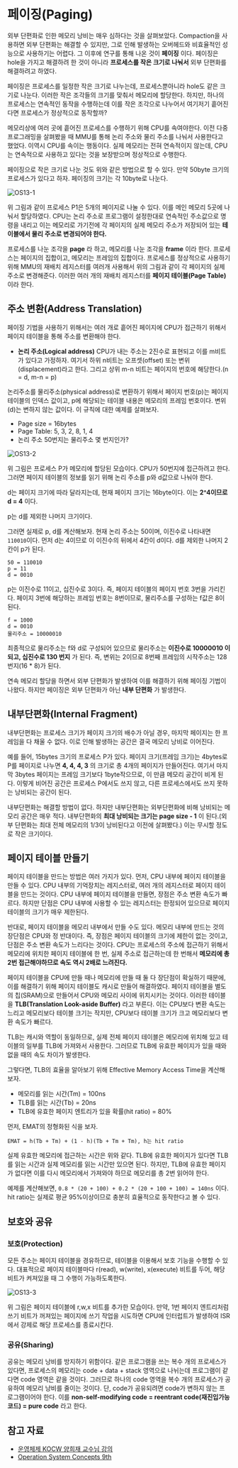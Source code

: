 # 페이징(Paging)
외부 단편화로 인한 메모리 낭비는 매우 심하다는 것을 살펴보았다. Compaction을 사용하면 외부 단편화는 해결할 수 있지만, 그로 인해 발생하는 오버헤드와 비효율적인 성능으로 사용하기는 어렵다. 그 이후에 연구를 통해 나온 것이 **페이징** 이다. 페이징은 hole을 가지고 해결하려 한 것이 아니라 **프로세스를 작은 크기로 나눠서** 외부 단편화를 해결하려고 하였다.

페이징은 프로세스를 일정한 작은 크기로 나누는데, 프로세스뿐아니라 hole도 같은 크기로 나눈다. 이러한 작은 조각들의 크기를 맞춰서 메모리에 할당한다. 하지만, 하나의 프로세스는 연속적인 동작을 수행하는데 이를 작은 조각으로 나누어서 여기저기 흩어진다면 프로세스가 정상적으로 동작할까?

메모리상에 여러 곳에 흩어진 프로세스를 수행하기 위해 CPU를 속여야한다. 이전 다중프로그래밍을 살펴봤을 때 MMU를 통해 논리 주소와 물리 주소를 나눠서 사용한다고 했었다. 이역시 CPU를 속이는 행동이다. 실제 메모리는 전혀 연속적이지 않는데, CPU는 연속적으로 사용하고 있다는 것을 보장받으며 정상적으로 수행한다.

페이징으로 작은 크기로 나눈 것도 위와 같은 방법으로 할 수 있다. 만약 50byte 크기의 프로세스가 있다고 하자. 페이징의 크기는 각 10byte로 나눈다.

![OS13-1](https://user-images.githubusercontent.com/34755287/54821888-d9191700-4ce6-11e9-8b11-7af6fdbcbe06.png)

위 그림과 같이 프로세스 P1은 5개의 페이지로 나눌 수 있다. 이를 메인 메모리 5곳에 나눠서 할당하였다. CPU는 논리 주소로 프로그램이 설정한대로 연속적인 주소값으로 명령을 내리고 이는 메모리로 가기전에 각 페이지의 실제 메모리 주소가 저장되어 있는 **테이블에서 물리 주소로 변경되어야 한다.**

프로세스를 나눈 조각을 **page** 라 하고, 메모리를 나눈 조각을 **frame** 이라 한다. 프로세스는 페이지의 집합이고, 메모리는 프레임의 집합이다. 프로세스를 정상적으로 사용하기 위해 MMU의 재배치 레지스터를 여러개 사용해서 위의 그림과 같이 각 페이지의 실제 주소로 변경해준다. 이러한 여러 개의 재배치 레지스터를 **페이지 테이블(Page Table)** 이라 한다.

## 주소 변환(Address Translation)
페이징 기법을 사용하기 위해서는 여러 개로 흩어진 페이지에 CPU가 접근하기 위해서 페이지 테이블을 통해 주소를 변환해야 한다.

- **논리 주소(Logical address)**
CPU가 내는 주소는 2진수로 표현되고 이를 m비트가 있다고 가정하자. 여기서 하위 n비트는 오프셋(offset) 또는 변위(displacement)라고 한다. 그리고 상위 m-n 비트는 페이지의 번호에 해당한다.(n = d, m-n = p)

논리주소를 물리주소(physical address)로 변환하기 위해서 페이지 번호(p)는 페이지 테이블의 인덱스 값이고, p에 해당되는 테이블 내용은 메모리의 프레임 번호이다. 변위(d)는 변하지 않는 값이다. 이 규칙에 대한 예제를 살펴보자.

- Page size = 16bytes
- Page Table: 5, 3, 2, 8, 1, 4
- 논리 주소 50번지는 물리주소 몇 번지인가?

![OS13-2](https://user-images.githubusercontent.com/34755287/54821891-d9191700-4ce6-11e9-98a4-425903e14323.png)

위 그림은 프로세스 P가 메모리에 할당된 모습이다. CPU가 50번지에 접근하려고 한다. 그러면 페이지 테이블의 정보를 읽기 위해 논리 주소를 p와 d값으로 나눠야 한다.

d는 페이지 크기에 따라 달라지는데, 현재 페이지 크기는 16byte이다. 이는 **2^4이므로 d = 4** 이다.

p는 d를 제외한 나머지 크기이다.

그러면 실제로 p, d를 계산해보자. 현재 논리 주소는 50이며, 이진수로 나타내면 ```110010```이다. 먼저 d는 4이므로 이 이진수의 뒤에서 4칸이 d이다. d를 제외한 나머지 2칸이 p가 된다.

```
50 = 110010
p = 11
d = 0010
```

p는 이진수로 11이고, 십진수로 3이다. 즉, 페이지 테이블의 페이지 번호 3번을 가리킨다. 페이지 3번에 해당하는 프레임 번호는 8번이므로, 물리주소를 구성하는 f값은 8이 된다.

```
f = 1000
d = 0010
물리주소 = 10000010
```

최종적으로 물리주소는 f와 d로 구성되어 있으므로 물리주소는 **이진수로 10000010 이 되고, 십진수로 130 번지** 가 된다. 즉, 변위는 2이므로 8번째 프레임의 시작주소는 128번지(16 * 8)가 된다.

연속 메모리 할당을 하면서 외부 단편화가 발생하여 이를 해결하기 위해 페이징 기법이 나왔다. 하지만 페이징은 외부 단편화가 아닌 **내부 단편화** 가 발생한다.

## 내부단편화(Internal Fragment)
내부단편화는 프로세스 크기가 페이지 크기의 배수가 아닐 경우, 마지막 페이지는 한 프레임을 다 채울 수 없다. 이로 인해 발생하는 공간은 결국 메모리 낭비로 이어진다.

예를 들어, 15bytes 크기의 프로세스 P가 있다. 페이지 크기(프레임 크기)는 4bytes로 P를 페이지로 나누면 **4, 4, 4, 3** 의 크기로 총 4개의 페이지가 만들어진다. 여기서 마지막 3bytes 페이지는 프레임 크기보다 1byte작으므로, 이 만큼 메모리 공간이 비게 된다. 이렇게 비어진 공간은 프로세스 P에서도 쓰지 않고, 다른 프로세스에서도 쓰지 못하는 낭비되는 공간이 된다.

내부단편화는 해결할 방법이 없다. 하지만 내부단편화는 외부단편화에 비해 낭비되는 메모리 공간은 매우 적다. 내부단편화의 **최대 낭비되는 크기는 page size - 1** 이 된다.(외부 단편화는 최대 전체 메모리의 1/3이 낭비된다고 이전에 살펴봤다.) 이는 무시할 정도로 작은 크기이다.

## 페이지 테이블 만들기
페이지 테이블을 만드는 방법은 여러 가지가 있다. 먼저, CPU 내부에 페이지 테이블을 만들 수 있다. CPU 내부의 기억장치는 레지스터로, 여러 개의 레지스터로 페이지 테이블을 만드는 것이다. CPU 내부에 페이지 테이블을 만들면, 장점은 주소 변환 속도가 빠르다. 하지만 단점은 CPU 내부에 사용할 수 있는 레지스터는 한정되어 있으므로 페이지 테이블의 크기가 매우 제한된다.

반대로, 페이지 테이블을 메모리 내부에서 만들 수도 있다. 메모리 내부에 만드는 것의 장단점은 CPU와 정 반대이다. 즉, 장점은 페이지 테이블의 크기에 제한이 없는 것이고, 단점은 주소 변환 속도가 느리다는 것이다. CPU는 프로세스의 주소에 접근하기 위해서 메모리에 위치한 페이지 테이블에 한 번, 실제 주소로 접근하는데 한 번해서 **메모리에 총 2번 접근해야하므로 속도 역시 2배로 느려진다.**

페이지 테이블을 CPU에 만들 때나 메모리에 만들 때 둘 다 장단점이 확실하기 때문에, 이를 해결하기 위해 페이지 테이블도 캐시로 만들어 해결하였다. 페이지 테이블을 별도의 칩(SRAM)으로 만들어서 CPU와 메모리 사이에 위치시키는 것이다. 이러한 테이블을 **TLB(Translation Look-aside Buffer)** 라고 부른다. 이는 CPU보다 변환 속도는 느리고 메모리보다 테이블 크기는 작지만, CPU보다 테이블 크기가 크고 메모리보다 변환 속도가 빠르다.

TLB는 캐시와 역할이 동일하므로, 실제 전체 페이지 테이블은 메모리에 위치해 있고 테이블의 일부를 TLB에 가져와서 사용한다. 그러므로 TLB에 유효한 페이지가 있을 때와 없을 때의 속도 차이가 발생한다.

그렇다면, TLB의 효율을 알아보기 위해 Effective Memory Access Time을 계산해보자.
- 메모리를 읽는 시간(Tm) = 100ns
- TLB를 읽는 시간(Tb) = 20ns
- TLB에 유효한 페이지 엔트리가 있을 확률(hit ratio) = 80%

먼저, EMAT의 정형화된 식을 보자.

```
EMAT = h(Tb + Tm) + (1 - h)(Tb + Tm + Tm), h는 hit ratio
```

실제 유효한 메모리에 접근하는 시간은 위와 같다. TLB에 유효한 페이지가 있다면 TLB를 읽는 시간과 실제 메모리를 읽는 시간만 있으면 된다. 하지만, TLB에 유효한 페이지가 없다면 이를 다시 메모리에서 가져와야 하므로 메모리를 총 2번 읽어야 한다.

예제를 계산해보면, ```0.8 * (20 + 100) + 0.2 * (20 + 100 + 100) = 140ns``` 이다. hit ratio는 실제로 평균 95%이상이므로 충분히 효율적으로 동작한다고 볼 수 있다.


## 보호와 공유
### 보호(Protection)
모든 주소는 페이지 테이블을 경유하므로, 테이블을 이용해서 보호 기능을 수행할 수 있다. 대표적으로 페이지 테이블마다 r(read), w(write), x(execute) 비트를 두어, 해당 비트가 켜져있을 때 그 수행이 가능하도록한다.

![OS13-3](https://user-images.githubusercontent.com/34755287/57119533-f6410b00-6da5-11e9-884d-00e325b21912.png)

위 그림은 페이지 테이블에 r,w,x 비트를 추가한 모습이다. 만약, 1번 페이지 엔트리처럼 쓰기 비트가 꺼져있는 페이지에 쓰기 작업을 시도하면 CPU에 인터럽트가 발생하여 ISR에서 강제로 해당 프로세스를 종료시킨다.

### 공유(Sharing)
공유는 메모리 낭비를 방지하기 위함이다. 같은 프로그램을 쓰는 복수 개의 프로세스가 있다면, 프로세스의 메모리는 code + data + stack 영역으로 나뉘는데 프로그램이 같다면 code 영역은 같을 것이다. 그러므로 하나의 code 영역을 복수 개의 프로세스가 공유하여 메모리 낭비를 줄이는 것이다. 단, code가 공유되려면 code가 변하지 않는 프로그램이어야 한다. 이를 **non-self-modifying code = reentrant code(재진입가능 코드) = pure code** 라고 한다.


## 참고 자료
- [운영체제 KOCW 양희재 교수님 강의](http://www.kocw.net/home/search/kemView.do?kemId=978503)
- [Operation System Concepts 9th](http://www.kyobobook.co.kr/product/detailViewEng.laf?ejkGb=ENG&mallGb=ENG&barcode=9781118093757&orderClick=LAG&Kc=)
